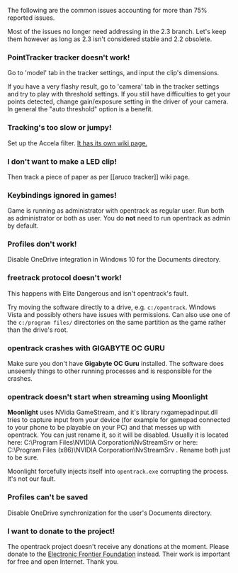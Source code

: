 The following are the common issues accounting for more than 75%
reported issues.

Most of the issues no longer need addressing in the 2.3 branch. Let's keep them however as long as 2.3 isn't considered stable and 2.2 obsolete.

### PointTracker tracker doesn't work!

Go to 'model' tab in the tracker settings, and input the clip's
dimensions.

If you have a very flashy result, go to 'camera' tab in the tracker settings and try to play with threshold settings. If you still have difficulties to get your points detected, change gain/exposure setting in the driver of your camera. In general the "auto threshold" option is a benefit.

### Tracking's too slow or jumpy!

Set up the Accela filter. [It has its own wiki page.](https://github.com/opentrack/opentrack/wiki/Accela-in-opentrack-2.3)

### I don't want to make a LED clip!

Then track a piece of paper as per [[aruco tracker]] wiki page.

### Keybindings ignored in games!

Game is running as administrator with opentrack as regular user. Run both
as administrator or both as user. You do **not** need to run opentrack as admin by default.

### Profiles don't work!

Disable OneDrive integration in Windows 10 for the Documents directory.

### freetrack protocol doesn't work!

This happens with Elite Dangerous and isn't opentrack's fault.

Try moving the software directly to a drive, e.g. `c:/opentrack`.
Windows Vista and possibly others have issues with permissions. Can also
use one of the `c:/program files/` directories on the same partition as the game rather
than the drive's root.

### opentrack crashes with GIGABYTE OC GURU

Make sure you don't have **Gigabyte OC Guru** installed. The software does unseemly things to other running processes and is responsible for the crashes.

### opentrack doesn't start when streaming using **Moonlight**

**Moonlight** uses NVidia GameStream, and it's library rxgamepadinput.dll tries to capture input from your device (for example for gamepad connected to your phone to be playable on your PC) and that messes up with opentrack. You can just rename it, so it will be disabled. Usually it is located here: C:\Program Files\NVIDIA Corporation\NvStreamSrv or here: C:\Program Files (x86)\NVIDIA Corporation\NvStreamSrv . Rename both just to be sure. 

Moonlight forcefully injects itself into `opentrack.exe` corrupting the process. It's not our fault.

### Profiles can't be saved

Disable OneDrive synchronization for the user's Documents directory.

### I want to donate to the project!

The opentrack project doesn't receive any donations at the moment. Please donate to the [Electronic Frontier Foundation](https://www.eff.org/) instead. Their work is important for free and open Internet. Thank you.
